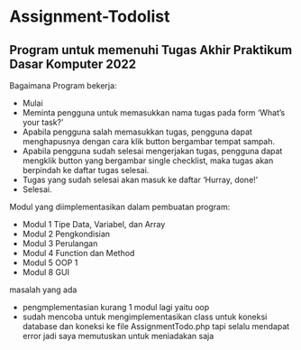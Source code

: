 Assignment-Todolist
==
Program untuk memenuhi Tugas Akhir Praktikum Dasar Komputer 2022
--

Bagaimana Program bekerja: 
- 	Mulai
- 	Meminta pengguna untuk memasukkan nama tugas pada form ‘What’s your task?’
- 	Apabila pengguna salah memasukkan tugas, pengguna dapat menghapusnya dengan cara klik button bergambar tempat sampah.
- 	Apabila pengguna sudah selesai mengerjakan tugas, pengguna dapat mengklik button yang bergambar single checklist, maka tugas akan berpindah ke daftar tugas selesai.
- 	Tugas yang sudah selesai akan masuk ke daftar ‘Hurray, done!’
- 	Selesai.



Modul yang diimplementasikan dalam pembuatan program:
- Modul 1 Tipe Data, Variabel, dan Array
- Modul 2 Pengkondisian 
- Modul 3 Perulangan
- Modul 4 Function dan Method
- Modul 5 OOP 1
- Modul 8 GUI


masalah yang ada
- pengmplementasian kurang 1 modul lagi yaitu oop
- sudah mencoba untuk mengimplementasikan class untuk koneksi database dan koneksi ke file AssignmentTodo.php tapi selalu mendapat error jadi saya memutuskan untuk meniadakan saja




